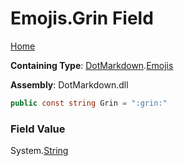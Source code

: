 # Emojis\.Grin Field

[Home](../../../README.md)

**Containing Type**: [DotMarkdown](../../README.md)\.[Emojis](../README.md)

**Assembly**: DotMarkdown\.dll

```csharp
public const string Grin = ":grin:"
```

### Field Value

System\.[String](https://docs.microsoft.com/en-us/dotnet/api/system.string)